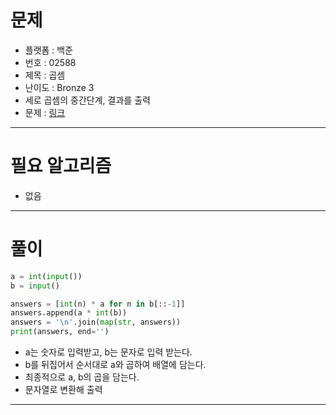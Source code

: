 # 문제
- 플랫폼 : 백준
- 번호 : 02588
- 제목 : 곱셈
- 난이도 : Bronze 3
- 세로 곱셈의 중간단계, 결과를 출력
- 문제 : <a href="https://www.acmicpc.net/problem/2588" target="_blank">링크</a>

---

# 필요 알고리즘
- 없음

---

# 풀이
```python
a = int(input())
b = input()

answers = [int(n) * a for n in b[::-1]]
answers.append(a * int(b))
answers = '\n'.join(map(str, answers))
print(answers, end='')
```
- a는 숫자로 입력받고, b는 문자로 입력 받는다.
- b를 뒤집어서 순서대로 a와 곱하여 배열에 담는다.
- 최종적으로 a, b의 곱을 담는다.
- 문자열로 변환해 출력

---

